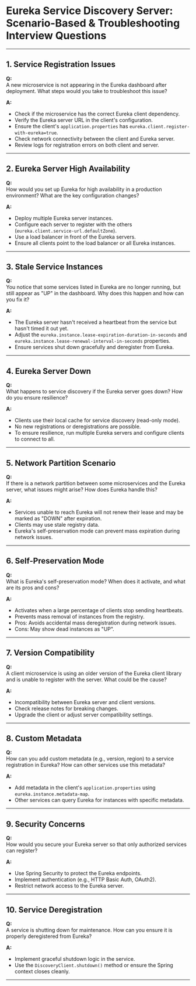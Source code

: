 # Eureka Service Discovery Server: Scenario-Based & Troubleshooting Interview Questions

---

## 1. Service Registration Issues
**Q:**  
A new microservice is not appearing in the Eureka dashboard after deployment. What steps would you take to troubleshoot this issue?

**A:**  
- Check if the microservice has the correct Eureka client dependency.
- Verify the Eureka server URL in the client's configuration.
- Ensure the client's `application.properties` has `eureka.client.register-with-eureka=true`.
- Check network connectivity between the client and Eureka server.
- Review logs for registration errors on both client and server.

---

## 2. Eureka Server High Availability
**Q:**  
How would you set up Eureka for high availability in a production environment? What are the key configuration changes?

**A:**  
- Deploy multiple Eureka server instances.
- Configure each server to register with the others (`eureka.client.service-url.defaultZone`).
- Use a load balancer in front of the Eureka servers.
- Ensure all clients point to the load balancer or all Eureka instances.

---

## 3. Stale Service Instances
**Q:**  
You notice that some services listed in Eureka are no longer running, but still appear as "UP" in the dashboard. Why does this happen and how can you fix it?

**A:**  
- The Eureka server hasn't received a heartbeat from the service but hasn't timed it out yet.
- Adjust the `eureka.instance.lease-expiration-duration-in-seconds` and `eureka.instance.lease-renewal-interval-in-seconds` properties.
- Ensure services shut down gracefully and deregister from Eureka.

---

## 4. Eureka Server Down
**Q:**  
What happens to service discovery if the Eureka server goes down? How do you ensure resilience?

**A:**  
- Clients use their local cache for service discovery (read-only mode).
- No new registrations or deregistrations are possible.
- To ensure resilience, run multiple Eureka servers and configure clients to connect to all.

---

## 5. Network Partition Scenario
**Q:**  
If there is a network partition between some microservices and the Eureka server, what issues might arise? How does Eureka handle this?

**A:**  
- Services unable to reach Eureka will not renew their lease and may be marked as "DOWN" after expiration.
- Clients may use stale registry data.
- Eureka's self-preservation mode can prevent mass expiration during network issues.

---

## 6. Self-Preservation Mode
**Q:**  
What is Eureka's self-preservation mode? When does it activate, and what are its pros and cons?

**A:**  
- Activates when a large percentage of clients stop sending heartbeats.
- Prevents mass removal of instances from the registry.
- Pros: Avoids accidental mass deregistration during network issues.
- Cons: May show dead instances as "UP".

---

## 7. Version Compatibility
**Q:**  
A client microservice is using an older version of the Eureka client library and is unable to register with the server. What could be the cause?

**A:**  
- Incompatibility between Eureka server and client versions.
- Check release notes for breaking changes.
- Upgrade the client or adjust server compatibility settings.

---

## 8. Custom Metadata
**Q:**  
How can you add custom metadata (e.g., version, region) to a service registration in Eureka? How can other services use this metadata?

**A:**  
- Add metadata in the client's `application.properties` using `eureka.instance.metadata-map`.
- Other services can query Eureka for instances with specific metadata.

---

## 9. Security Concerns
**Q:**  
How would you secure your Eureka server so that only authorized services can register?

**A:**  
- Use Spring Security to protect the Eureka endpoints.
- Implement authentication (e.g., HTTP Basic Auth, OAuth2).
- Restrict network access to the Eureka server.

---

## 10. Service Deregistration
**Q:**  
A service is shutting down for maintenance. How can you ensure it is properly deregistered from Eureka?

**A:**  
- Implement graceful shutdown logic in the service.
- Use the `DiscoveryClient.shutdown()` method or ensure the Spring context closes cleanly.

--- 
